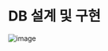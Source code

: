 # DB 설계 및 구현

![image](https://user-images.githubusercontent.com/56383948/222716067-a3ab6fe0-f8f2-4f44-8eae-7ff27e7e0125.png)
